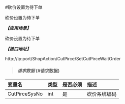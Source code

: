 #砍价设置为待下单

砍价设置为待下单

_**【应用场景】**_

砍价设置为待下单

_**【接口地址】**_

http://ip:port/ShopAction/CutPirce/SetCutPirceWaitOrder

> #### _请求数据_ {#请求数据}

| 变量名 | 类型 | 是否必须 | 描述 |
| :--- | :--- | :--- | :--- |
| CutPirceSysNo| int | 是 | 砍价系统编码 |









